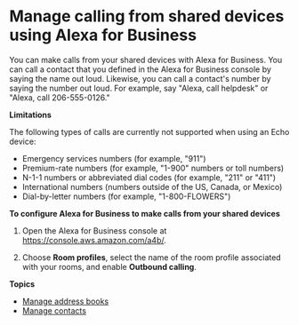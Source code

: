 # Manage calling from shared devices using Alexa for Business<a name="manage-calling"></a>

You can make calls from your shared devices with Alexa for Business\. You can call a contact that you defined in the Alexa for Business console by saying the name out loud\. Likewise, you can call a contact's number by saying the number out loud\. For example, say "Alexa, call helpdesk" or "Alexa, call 206\-555\-0126\."

**Limitations**

The following types of calls are currently not supported when using an Echo device:
+ Emergency services numbers \(for example, "911"\)
+ Premium\-rate numbers \(for example, "1\-900" numbers or toll numbers\)
+ N\-1\-1 numbers or abbreviated dial codes \(for example, "211" or "411"\)
+ International numbers \(numbers outside of the US, Canada, or Mexico\)
+ Dial\-by\-letter numbers \(for example, "1\-800\-FLOWERS"\)

**To configure Alexa for Business to make calls from your shared devices**

1. Open the Alexa for Business console at [https://console\.aws\.amazon\.com/a4b/](https://console.aws.amazon.com/a4b/)\.

1. Choose **Room profiles**, select the name of the room profile associated with your rooms, and enable **Outbound calling**\.

**Topics**
+ [Manage address books](manage-address-books.md)
+ [Manage contacts](manage-contacts.md)